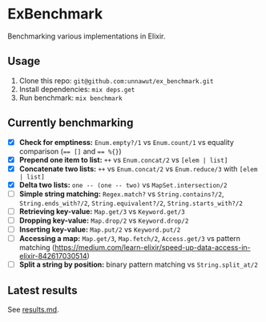 # ExBenchmark

Benchmarking various implementations in Elixir.

## Usage

1. Clone this repo: `git@github.com:unnawut/ex_benchmark.git`
2. Install dependencies: `mix deps.get`
3. Run benchmark: `mix benchmark`

## Currently benchmarking

- [x] **Check for emptiness:** `Enum.empty?/1` vs `Enum.count/1` vs equality comparison (`== []` and `== %{}`)
- [x] **Prepend one item to list:** `++` vs `Enum.concat/2` vs `[elem | list]`
- [x] **Concatenate two lists:** `++` vs `Enum.concat/2` vs `Enum.reduce/3` with `[elem | list]`
- [x] **Delta two lists:** `one -- (one -- two)` vs `MapSet.intersection/2`
- [ ] **Simple string matching:** `Regex.match?` vs `String.contains?/2`, `String.ends_with?/2`, `String.equivalent?/2`, `String.starts_with?/2`
- [ ] **Retrieving key-value:** `Map.get/3` vs `Keyword.get/3`
- [ ] **Dropping key-value:** `Map.drop/2` vs `Keyword.drop/2`
- [ ] **Inserting key-value:** `Map.put/2` vs `Keyword.put/2`
- [ ] **Accessing a map:** `Map.get/3`, `Map.fetch/2`, `Access.get/3` vs pattern matching (https://medium.com/learn-elixir/speed-up-data-access-in-elixir-842617030514)
- [ ] **Split a string by position:** binary pattern matching vs `String.split_at/2`

## Latest results

See [results.md](/results.md).
